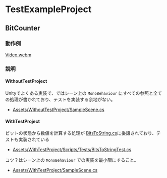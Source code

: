 # TestExampleProject
## BitCounter

### 動作例
[Video.webm](https://user-images.githubusercontent.com/15327448/180803611-6227071e-d51b-47eb-89f0-4b6ef96b554d.webm)

### 説明
#### WithoutTestProject

Unityでよくある実装で、ではシーン上の `MonoBehaviour` にすべての参照と全ての処理が書かれており、テストを実装する余地がない。

* [Assets/WithoutTestProject/SampleScene.cs](https://github.com/naninunenoy/TestExampleProject/blob/main/Assets/WithoutTestProject/SampleScene.cs)

#### WithTestProject

ビットの状態から数値を計算する処理が [BitsToString.cs](https://github.com/naninunenoy/TestExampleProject/blob/main/Assets/WithTestProject/Scripts/BitsToString.cs)に委譲されており、テストも実装されている

* [Assets/WithTestProject/Scripts/Tests/BitsToStringTest.cs](https://github.com/naninunenoy/TestExampleProject/blob/main/Assets/WithTestProject/Scripts/Tests/BitsToStringTest.cs)

コツ？はシーン上の `MonoBehaviour` での実装を最小限にすること。

* [Assets/WithTestProject/SampleScene.cs](https://github.com/naninunenoy/TestExampleProject/blob/main/Assets/WithTestProject/Scripts/SampleScene.cs)
